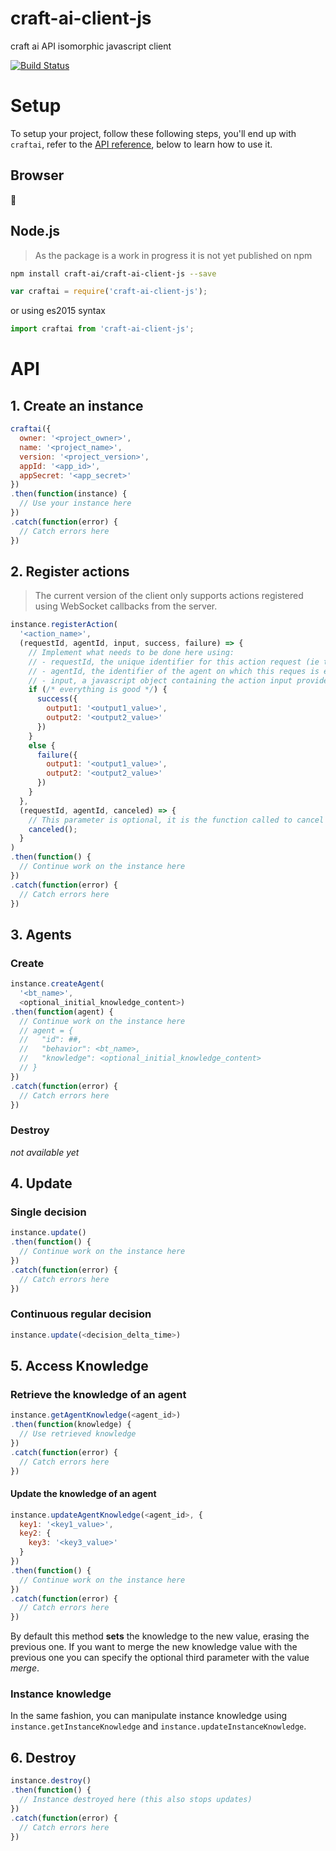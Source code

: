 # craft-ai-client-js
craft ai API isomorphic javascript client

[![Build Status](https://travis-ci.org/craft-ai/craft-ai-client-js.svg?branch=master)](https://travis-ci.org/craft-ai/craft-ai-client-js)

# Setup #

To setup your project, follow these following steps, you'll end up with
`craftai`, refer to the [API reference](#API), below to learn how to use it.

## Browser ##

:construction:

## Node.js ##

> As the package is a work in progress it is not yet published on npm

```sh
npm install craft-ai/craft-ai-client-js --save
```

```js
var craftai = require('craft-ai-client-js');
```

or using es2015 syntax

```js
import craftai from 'craft-ai-client-js';
```

# API #

## 1. Create an instance ##

````js
craftai({
  owner: '<project_owner>',
  name: '<project_name>',
  version: '<project_version>',
  appId: '<app_id>',
  appSecret: '<app_secret>'
})
.then(function(instance) {
  // Use your instance here
})
.catch(function(error) {
  // Catch errors here
})
````

## 2. Register actions ##

> The current version of the client only supports actions registered using
WebSocket callbacks from the server.

````js
instance.registerAction(
  '<action_name>',
  (requestId, agentId, input, success, failure) => {
    // Implement what needs to be done here using:
    // - requestId, the unique identifier for this action request (ie this call),
    // - agentId, the identifier of the agent on which this reques is executed,
    // - input, a javascript object containing the action input provided in the Behavior Tree
    if (/* everything is good */) {
      success({
        output1: '<output1_value>',
        output2: '<output2_value>'
      })
    }
    else {
      failure({
        output1: '<output1_value>',
        output2: '<output2_value>'
      })
    }
  },
  (requestId, agentId, canceled) => {
    // This parameter is optional, it is the function called to cancel the action
    canceled();
  }
)
.then(function() {
  // Continue work on the instance here
})
.catch(function(error) {
  // Catch errors here
})
````

## 3. Agents ##

### Create ###

````js
instance.createAgent(
  '<bt_name>',
  <optional_initial_knowledge_content>)
.then(function(agent) {
  // Continue work on the instance here
  // agent = {
  //   "id": ##,
  //   "behavior": <bt_name>,
  //   "knowledge": <optional_initial_knowledge_content>
  // }
})
.catch(function(error) {
  // Catch errors here
})
````

### Destroy ###

_not available yet_

## 4. Update ##

### Single decision ###

````js
instance.update()
.then(function() {
  // Continue work on the instance here
})
.catch(function(error) {
  // Catch errors here
})
````

### Continuous regular decision ###

````js
instance.update(<decision_delta_time>)
````

## 5. Access Knowledge ##

### Retrieve the knowledge of an agent ###

````js
instance.getAgentKnowledge(<agent_id>)
.then(function(knowledge) {
  // Use retrieved knowledge
})
.catch(function(error) {
  // Catch errors here
})
````

#### Update the knowledge of an agent ####

````js
instance.updateAgentKnowledge(<agent_id>, {
  key1: '<key1_value>',
  key2: {
    key3: '<key3_value>'
  }
})
.then(function() {
  // Continue work on the instance here
})
.catch(function(error) {
  // Catch errors here
})
````

By default this method **sets** the knowledge to the new value, erasing the previous
one. If you want to merge the new knowledge value with the previous one you can
specify the optional third parameter with the value _merge_.

### Instance knowledge ###

In the same fashion, you can manipulate instance knowledge using
`instance.getInstanceKnowledge` and `instance.updateInstanceKnowledge`.

## 6. Destroy ##

````js
instance.destroy()
.then(function() {
  // Instance destroyed here (this also stops updates)
})
.catch(function(error) {
  // Catch errors here
})
````

